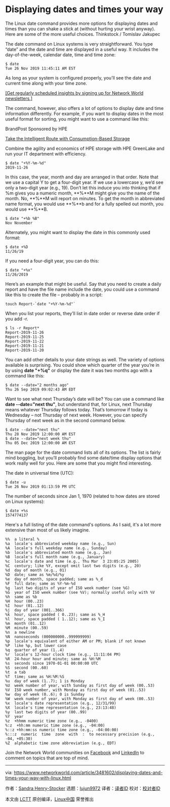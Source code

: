 [#]: collector: (lujun9972)
[#]: translator: ( )
[#]: reviewer: ( )
[#]: publisher: ( )
[#]: url: ( )
[#]: subject: (Displaying dates and times your way)
[#]: via: (https://www.networkworld.com/article/3481602/displaying-dates-and-times-your-way-with-linux.html)
[#]: author: (Sandra Henry-Stocker https://www.networkworld.com/author/Sandra-Henry_Stocker/)

Displaying dates and times your way
======
The Linux date command provides more options for displaying dates and times than you can shake a stick at (without hurting your wrist anyway). Here are some of the more useful choices.
Thinkstock / Tomislav Jakupec

The date command on Linux systems is very straightforward. You type “date” and the date and time are displayed in a useful way. It includes the day-of-the-week, calendar date, time and time zone:

```
$ date
Tue 26 Nov 2019 11:45:11 AM EST
```

As long as your system is configured properly, you’ll see the date and current time along with your time zone.

[[Get regularly scheduled insights by signing up for Network World newsletters.]][1]

The command, however, also offers a lot of options to display date and time information differently. For example, if you want to display dates in the most useful format for sorting, you might want to use a command like this:

[][2]

BrandPost Sponsored by HPE

[Take the Intelligent Route with Consumption-Based Storage][2]

Combine the agility and economics of HPE storage with HPE GreenLake and run your IT department with efficiency.

```
$ date "+%Y-%m-%d"
2019-11-26
```

In this case, the year, month and day are arranged in that order. Note that we use a capital Y to get a four-digit year. If we use a lowercase y, we’d see only a two-digit year (e.g., 19). Don’t let this induce you into thinking that if %m gives you a numeric month, **%**M might give you the name of the month. No, **%**M will report on minutes. To get the month in abbreviated name format, you would use **%**b and for a fully spelled out month, you would use **%**B.

```
$ date "+%b %B"
Nov November
```

Alternately, you might want to display the date in this commonly used format:

```
$ date +%D
11/26/19
```

If you need a four-digit year, you can do this:

```
$ date "+%x"
11/26/2019
```

Here’s an example that might be useful. Say that you need to create a daily report and have the file name include the date, you could use a command like this to create the file – probably in a script:

```
touch Report-`date "+%Y-%m-%d"`
```

When you list your reports, they’ll list in date order or reverse date order if you add -r.

```
$ ls -r Report*
Report-2019-11-26
Report-2019-11-25
Report-2019-11-22
Report-2019-11-21
Report-2019-11-20
```

You can add other details to your date strings as well. The variety of options available is surprising. You could show which quarter of the year you’re in by using **date "+%q"** or display the date it was two months ago with a command like this:

```
$ date --date="2 months ago"
Thu 26 Sep 2019 09:02:43 AM EDT
```

Want to see what next Thursday’s date will be? You can use a command like **date --date="next thu"**, but understand that, for Linux, next Thursday means whatever Thursday follows today. That’s tomorrow if today is Wednesday – not Thursday of next week. However, you can specify Thursday of next week as in the second command below.

```
$ date --date="next thu"
Thu 28 Nov 2019 12:00:00 AM EST
$ date --date="next week thu"
Thu 05 Dec 2019 12:00:00 AM EST
```

The man page for the date command lists all of its options. The list is fairly mind boggling, but you’ll probably find some date/time display options that work really well for you. Here are some that you might find interesting.

The date in universal time (UTC):

```
$ date -u
Tue 26 Nov 2019 01:13:59 PM UTC
```

The number of seconds since Jan 1, 1970 (related to how dates are stored on Linux systems):

```
$ date +%s
1574774137
```

Here's a full listing of the date command's options. As I said, it's a lot more extensive than most of us likely imagine.

```
%%  a literal %
%a  locale's abbreviated weekday name (e.g., Sun)
%A  locale's full weekday name (e.g., Sunday)
%b  locale's abbreviated month name (e.g., Jan)
%B  locale's full month name (e.g., January)
%c  locale's date and time (e.g., Thu Mar  3 23:05:25 2005)
%C  century; like %Y, except omit last two digits (e.g., 20)
%d  day of month (e.g., 01)
%D  date; same as %m/%d/%y
%e  day of month, space padded; same as %_d
%F  full date; same as %Y-%m-%d
%g  last two digits of year of ISO week number (see %G)
%G  year of ISO week number (see %V); normally useful only with %V
%h  same as %b
%H  hour (00..23)
%I  hour (01..12)
%j  day of year (001..366)
%k  hour, space padded ( 0..23); same as %_H
%l  hour, space padded ( 1..12); same as %_I
%m  month (01..12)
%M  minute (00..59)
%n  a newline
%N  nanoseconds (000000000..999999999)
%p  locale's equivalent of either AM or PM; blank if not known
%P  like %p, but lower case
%q  quarter of year (1..4)
%r  locale's 12-hour clock time (e.g., 11:11:04 PM)
%R  24-hour hour and minute; same as %H:%M
%s  seconds since 1970-01-01 00:00:00 UTC
%S  second (00..60)
%t  a tab
%T  time; same as %H:%M:%S
%u  day of week (1..7); 1 is Monday
%U  week number of year, with Sunday as first day of week (00..53)
%V  ISO week number, with Monday as first day of week (01..53)
%w  day of week (0..6); 0 is Sunday
%W  week number of year, with Monday as first day of week (00..53)
%x  locale's date representation (e.g., 12/31/99)
%X  locale's time representation (e.g., 23:13:48)
%y  last two digits of year (00..99)
%Y  year
%z  +hhmm numeric time zone (e.g., -0400)
%:z  +hh:mm numeric time zone (e.g., -04:00)
%::z +hh:mm:ss numeric time zone (e.g., -04:00:00)
%:::z  numeric  time  zone  with  :  to necessary precision (e.g., -04, +05:30)
%Z  alphabetic time zone abbreviation (e.g., EDT)
```

Join the Network World communities on [Facebook][3] and [LinkedIn][4] to comment on topics that are top of mind.

--------------------------------------------------------------------------------

via: https://www.networkworld.com/article/3481602/displaying-dates-and-times-your-way-with-linux.html

作者：[Sandra Henry-Stocker][a]
选题：[lujun9972][b]
译者：[译者ID](https://github.com/译者ID)
校对：[校对者ID](https://github.com/校对者ID)

本文由 [LCTT](https://github.com/LCTT/TranslateProject) 原创编译，[Linux中国](https://linux.cn/) 荣誉推出

[a]: https://www.networkworld.com/author/Sandra-Henry_Stocker/
[b]: https://github.com/lujun9972
[1]: https://www.networkworld.com/newsletters/signup.html
[2]: https://www.networkworld.com/article/3440100/take-the-intelligent-route-with-consumption-based-storage.html?utm_source=IDG&utm_medium=promotions&utm_campaign=HPE20773&utm_content=sidebar ( Take the Intelligent Route with Consumption-Based Storage)
[3]: https://www.facebook.com/NetworkWorld/
[4]: https://www.linkedin.com/company/network-world
